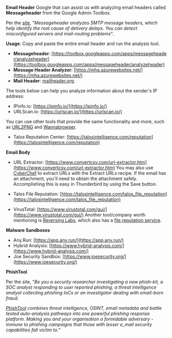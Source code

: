 **Email Header**
Google that can assist us with analyzing email headers called **Messageheader** from the Google Admin Toolbox. 

Per the [site](https://toolbox.googleapps.com/apps/main/), "_Messageheader analyzes SMTP message headers, which help identify the root cause of delivery delays. You can detect misconfigured servers and mail-routing problems_".

**Usage**: Copy and paste the entire email header and run the analysis tool. 

- **Messageheader**: [https://toolbox.googleapps.com/apps/messageheader/analyzeheader](https://toolbox.googleapps.com/apps/messageheader/analyzeheader)
- **Message Header Analyzer**: [https://mha.azurewebsites.net/](https://mha.azurewebsites.net/)
- **Mail Header**: [mailheader.org](https://mailheader.org/).

The tools below can help you analyze information about the sender's IP address:

- IPinfo.io: [https://ipinfo.io/](https://ipinfo.io/)
- URLScan.io: [https://urlscan.io/](https://urlscan.io/)

You can use other tools that provide the same functionality and more, such as [URL2PNG](https://www.url2png.com/) and [Wannabrowser](https://www.wannabrowser.net/).

- Talos Reputation Center: [https://talosintelligence.com/reputation](https://talosintelligence.com/reputation)

**Email Body**
- URL Extractor: [https://www.convertcsv.com/url-extractor.htm](https://www.convertcsv.com/url-extractor.htm)
You may also use [CyberChef](https://gchq.github.io/CyberChef/) to extract URLs with the Extract URLs recipe.
If the email has an attachment, you'll need to obtain the attachment safely. Accomplishing this is easy in Thunderbird by using the Save button.

- Talos File Reputation: [https://talosintelligence.com/talos_file_reputation](https://talosintelligence.com/talos_file_reputation)
- VirusTotal: [https://www.virustotal.com/gui/](https://www.virustotal.com/gui/)
Another tool/company worth mentioning is [Reversing Labs](https://www.reversinglabs.com/), which also has a [file reputation service](https://register.reversinglabs.com/file_reputation).

**Malware Sandboxes**
- Any.Run: [https://app.any.run/](https://app.any.run/)
- Hybrid Analysis: [https://www.hybrid-analysis.com/](https://www.hybrid-analysis.com/)
- Joe Security Sandbox: [https://www.joesecurity.org/](https://www.joesecurity.org/)

**PhishTool**

Per the site, "_Be you a security researcher investigating a new phish-kit, a SOC analyst responding to user reported phishing, a threat intelligence analyst collecting phishing IoCs or an investigator dealing with email-born fraud._

_[PhishTool](https://www.phishtool.com/) combines threat intelligence, OSINT, email metadata and battle tested auto-analysis pathways into one powerful phishing response platform. Making you and your organisation a formidable adversary - immune to phishing campaigns that those with lesser e_mail security capabilities fall victim to._"

